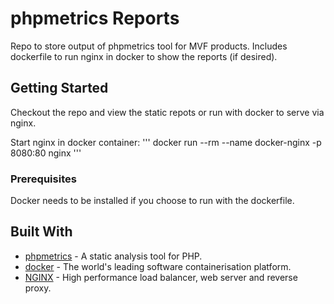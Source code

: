 # phpmetrics Reports

Repo to store output of phpmetrics tool for MVF products.
Includes dockerfile to run nginx in docker to show the reports (if desired).

## Getting Started

Checkout the repo and view the static repots or run with docker to serve via nginx.

Start nginx in docker container:
'''
docker run --rm --name docker-nginx -p 8080:80 nginx
'''

### Prerequisites

Docker needs to be installed if you choose to run with the dockerfile.

## Built With

* [phpmetrics](https://www.phpmetrics.org/) - A static analysis tool for PHP.
* [docker](https://www.docker.com/) - The world's leading software containerisation platform.
* [NGINX](https://www.nginx.com/) - High performance load balancer, web server and reverse proxy.

